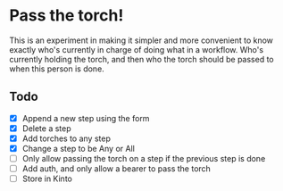 # Pass the torch!

This is an experiment in making it simpler and more convenient to know exactly
who's currently in charge of doing what in a workflow. Who's currently holding
the torch, and then who the torch should be passed to when this person is done.

## Todo

- [x] Append a new step using the form
- [x] Delete a step
- [x] Add torches to any step
- [x] Change a step to be Any or All
- [ ] Only allow passing the torch on a step if the previous step is done
- [ ] Add auth, and only allow a bearer to pass the torch
- [ ] Store in Kinto
